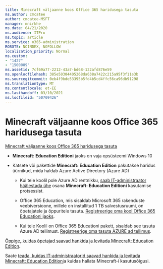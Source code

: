 ```yaml
---
title: Minecraft väljaanne koos Office 365 haridusega tasuta
ms.author: cmcatee
author: cmcatee-MSFT
manager: mnirkhe
ms.date: 04/21/2020
ms.audience: ITPro
ms.topic: article
ms.service: o365-administration
ROBOTS: NOINDEX, NOFOLLOW
localization_priority: Normal
ms.custom:
- "1427"
- "1500009"
ms.assetid: 7cf69a77-2212-43a7-bd68-122afd876e59
ms.openlocfilehash: 385e50304405268da638a7422c215a95f3f11e3b
ms.sourcegitcommit: 0eb4f9bde53395b5fd4b5cd4ffc56ca96db91298
ms.translationtype: MT
ms.contentlocale: et-EE
ms.lasthandoff: 03/10/2021
ms.locfileid: "50709426"
---
```

# <a name="minecraft-edition-with-office-365-education-for-free"></a>Minecraft väljaanne koos Office 365 haridusega tasuta

[Minecraft väljaanne koos Office 365 haridusega tasuta](https://docs.microsoft.com/education/windows/get-minecraft-for-education)
  
- **Minecraft: Education Editioni** jaoks on vaja opsüsteemi Windows 10

- Katsete või pakettide **Minecraft: Education Edition** pakutakse haridus üürnikud, mida haldab Azure Active Directory (Azure AD)

  - Kui teie koolil pole Azure AD rentnikku, [saab IT-administraator häälestada ühe](https://docs.microsoft.com/education/windows/school-get-minecraft) osana **Minecraft: Education Editioni** kasutamise protsessist.

  - Office 365 Education, mis sisaldab Microsoft 365 rakenduste veebiversioone, millele on installitud 1 TB salvestusruumi, on õpetajatele ja õppuritele tasuta. [Registreerige oma kool Office 365 Educationi jaoks](https://www.microsoft.com/education/products/office).

  - Kui teie Koolil on Office 365 Educationi pakett, sisaldab see tasuta Azure AD tellimust. [Registreerige oma tasuta AZURE ad tellimus](https://msdn.microsoft.com/library/windows/hardware/mt703369%28v=vs.85%29.aspx).

[Õppige, kuidas õpetajad saavad hankida ja levitada Minecraft: Education Edition](https://docs.microsoft.com/education/windows/teacher-get-minecraft).
  
Saate [teada, kuidas IT-administraatorid saavad hankida ja levitada Minecraft: Education Edition](https://docs.microsoft.com/education/windows/school-get-minecraft)ja kuidas hallata Minecraft-i kasutusõigusi.